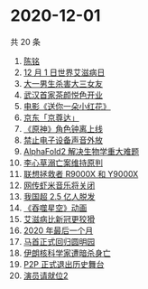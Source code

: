 # 2020-12-01

共 20 条

<!-- BEGIN -->
<!-- 最后更新时间 Tue Dec 01 2020 17:04:06 GMT+0800 (CST) -->
1. [陈铭](https://www.zhihu.com/search?q=陈铭)
1. [12 月 1 日世界艾滋病日](https://www.zhihu.com/search?q=艾滋病)
1. [大一男生杀害大三女友](https://www.zhihu.com/search?q=锦江学院)
1. [武汉首家茶颜悦色开业](https://www.zhihu.com/search?q=茶颜悦色)
1. [电影《送你一朵小红花》](https://www.zhihu.com/search?q=送你一朵小红花)
1. [京东「京尊达」](https://www.zhihu.com/search?q=京尊达)
1. [《原神》角色钟离上线](https://www.zhihu.com/search?q=原神钟离)
1. [禁止电子设备声音外放](https://www.zhihu.com/search?q=上海地铁)
1. [AlphaFold2 解决生物学重大难题](https://www.zhihu.com/search?q=alphafold2)
1. [李心草溺亡案维持原判](https://www.zhihu.com/search?q=李心草)
1. [联想拯救者 R9000X 和 Y9000X ](https://www.zhihu.com/search?q=r9000x)
1. [网传虾米音乐将关闭](https://www.zhihu.com/search?q=虾米音乐)
1. [我国超 2.5 亿人脱发](https://www.zhihu.com/search?q=脱发)
1. [《吞噬星空》动画](https://www.zhihu.com/search?q=吞噬星空)
1. [艾滋病比新冠更狡猾](https://www.zhihu.com/search?q=艾滋病)
1. [2020 年最后一个月](https://www.zhihu.com/search?q=十二月)
1. [马首正式回归圆明园](https://www.zhihu.com/search?q=马首)
1. [伊朗核科学家遭暗杀身亡](https://www.zhihu.com/search?q=伊朗核科学家)
1. [P2P 正式退出历史舞台](https://www.zhihu.com/search?q=P2P)
1. [演员请就位2](https://www.zhihu.com/search?q=演员请就位2)
<!-- END -->
